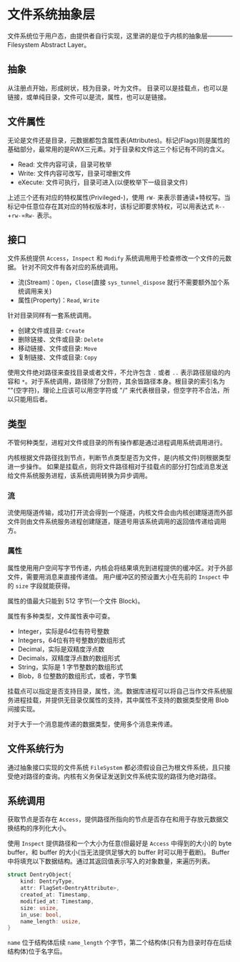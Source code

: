 # 文件系统抽象层

文件系统位于用户态，由提供者自行实现，这里讲的是位于内核的抽象层————Filesystem Abstract Layer。

## 抽象

从注册点开始，形成树状，枝为目录，叶为文件。
目录可以是挂载点，也可以是链接，或单纯目录，文件可以是流，属性，也可以是链接。

## 文件属性

无论是文件还是目录，元数据都包含属性表(Attributes)。标记(Flags)则是属性的基础部分，最常用的是RWX三元素。对于目录和文件这三个标记有不同的含义。

- Read: 文件内容可读，目录可枚举
- Write: 文件内容可改写，目录可增删文件
- eXecute: 文件可执行，目录可进入(以便枚举下一级目录文件)
  
上述三个还有对应的特权属性(Privileged-)，使用 `rW-` 来表示普通读+特权写。当标记中任意位存在其对应的特权版本时，该标记即要求特权，可以用表达式 `R--`+`rw-`=`Rw-` 表示。

## 接口

文件系统提供 `Access`，`Inspect` 和 `Modify` 系统调用用于检查修改一个文件的元数据。
针对不同文件有各对应的系统调用。

- 流(Stream)：`Open`，`Close`(直接 `sys_tunnel_dispose` 就行不需要额外加个系统调用来关)
- 属性(Property)：`Read`, `Write`
  
针对目录同样有一套系统调用。

- 创建文件或目录: `Create`
- 删除链接、文件或目录: `Delete`
- 移动链接、文件或目录: `Move`
- 复制链接、文件或目录: `Copy`

使用文件绝对路径来查找目录或者文件，不允许包含 `.` 或者 `..` 表示路径层级的内容和 `*`。对于系统调用，路径除了分割符，其余皆路径本身。根目录的索引名为 ""(空字符)，理论上应该可以用空字符或 "/" 来代表根目录，但空字符不合法，所以只能用后者。

## 类型

不管何种类型，进程对文件或目录的所有操作都是通过进程调用系统调用进行。

内核根据文件路径找到节点，判断节点类型是否为文件，是(内核文件)则根据类型进一步操作。
如果是挂载点，则将文件路径相对于挂载点的部分打包成消息发送给文件系统服务进程，该系统调用转换为异步调用。

### 流

流使用隧道传输，成功打开流会得到一个隧道，内核文件会由内核创建隧道而外部文件则由文件系统服务进程创建隧道，隧道号用该系统调用的返回值传递给调用方。

### 属性

属性使用用户空间写字节传递，内核会将结果填充到进程提供的缓冲区。对于外部文件，需要用消息来直接传递值。
用户缓冲区的预设置大小在先前的 `Inspect` 中的 `size` 字段就能获得。

属性的值最大只能到 512 字节(一个文件 Block)。

属性有多种类型，文件属性表中可查。

- Integer，实际是64位有符号整数
- Integers，64位有符号整数的数组形式
- Decimal，实际是双精度浮点数
- Decimals，双精度浮点数的数组形式
- String，实际是 1 字节整数的数组形式
- Blob，8 位整数的数组形式，或者，字节集

挂载点可以指定是否支持目录，属性，流。数据库进程可以将自己当作文件系统服务进程挂载，并提供无目录仅属性的支持，其中属性不支持的数据类型使用 Blob 间接实现。

对于大于一个消息能传递的数据类型，使用多个消息来传递。

## 文件系统行为

通过抽象接口实现的文件系统 `FileSystem` 都必须假设自己为根文件系统，且只接受绝对路径的查询。内核有义务保证发送到文件系统实现的路径为绝对路径。

## 系统调用

获取节点是否存在 `Access`，提供路径所指向的节点是否存在和用于存放元数据交换结构的序列化大小。

使用 `Inspect` 提供路径和一个大小为任意(但最好是 `Access` 中得到的大小)的 byte buffer，和 buffer 的大小(当无法提供足够大的 buffer 时可以用于截断)。
Buffer 中将填充以下数据结构。通过其返回值表示写入的对象数量，来遍历列表。

```rust
struct DentryObject{
    kind: DentryType,
    attr: FlagSet<DentryAttribute>,
    created_at: Timestamp,
    modified_at: Timestamp,
    size: usize,
    in_use: bool,
    name_length: usize,
}
```

`name` 位于结构体后续 `name_length` 个字节，第二个结构体(只有为目录时存在后续结构体)位于名字后。
